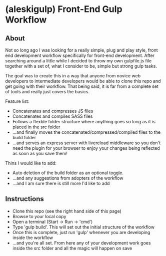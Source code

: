 # (aleskigulp) Front-End Gulp Workflow

## About

Not so long ago I was looking for a really simple, plug and play style, front end development workflow specifically for front-end development. After searching around a little while I decided to throw my own gulpfile.js file together with a set of, what I consider to be, simple but strong gulp tasks.

The goal was to create this in a way that anyone from novice web developers to intermediate developers would be able to clone this repo and get going with their workflow. That being said, it is far from a complete set of tools and really just covers the basics.

Feature list:

 * Concatenates and compresses JS files
 * Concatenates and compiles SASS files
 * Follows a flexble folder structure where anything goes so long as it is placed in the src folder
 * ...and finally moves the concatenated/compressed/compiled files to the build folder
 * ...and serves an express server with livereload middleware so you don't need the plugin for your browser to enjoy your changes being reflected as soon as you save them!

Thins I would like to add:

 * Auto deletion of the build folder as an optional toggle.
 * ...and any suggestions from adopters of the workflow
 * ...and I am sure there is still more I'd like to add

 ## Instructions

  * Clone this repo (see the right hand side of this page)
  * Browse to your local copy
  * Open a terminal (Start -> Run -> 'cmd')
  * Type 'gulp build'. This will set out the initial structure of the workflow
  * Once this is complete, just run 'gulp' whenever you are developing inside the workflow
  * ...and you're all set. From here any of your development work goes inside the src folder and all the magic will happen on save